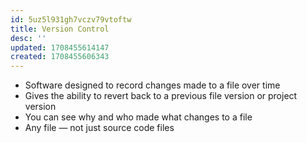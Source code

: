```yaml
---
id: 5uz5l931gh7vczv79vtoftw
title: Version Control
desc: ''
updated: 1708455614147
created: 1708455606343
---
```



- Software designed to record changes made to a file over time
- Gives the ability to revert back to a previous file version or project version
- You can see why and who made what changes to a file
- Any file — not just source code files
